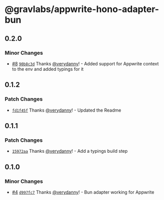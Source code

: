 # @gravlabs/appwrite-hono-adapter-bun

## 0.2.0

### Minor Changes

- [#8](https://github.com/verydanny/appwrite-adapters/pull/8) [`90b8c3d`](https://github.com/verydanny/appwrite-adapters/commit/90b8c3d02d7837b4bd3548ca7237092d2bcf32ac) Thanks [@verydanny](https://github.com/verydanny)! - Added support for Appwrite context to the env and added typings for it

## 0.1.2

### Patch Changes

- [`fd1f45f`](https://github.com/verydanny/appwrite-adapters/commit/fd1f45f455147e4c15c1883dbfd0159d59873b9d) Thanks [@verydanny](https://github.com/verydanny)! - Updated the Readme

## 0.1.1

### Patch Changes

- [`15972aa`](https://github.com/verydanny/appwrite-adapters/commit/15972aa77608ffa2fd1b0008b484401f57f83a82) Thanks [@verydanny](https://github.com/verydanny)! - Add a typings build step

## 0.1.0

### Minor Changes

- [#4](https://github.com/verydanny/appwrite-adapters/pull/4) [`d997fc7`](https://github.com/verydanny/appwrite-adapters/commit/d997fc7e8c94ca1655905c96dc270f77dffd6f6f) Thanks [@verydanny](https://github.com/verydanny)! - Bun adapter working for Appwrite
